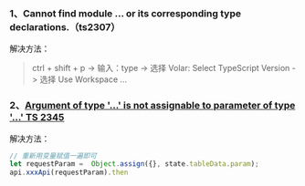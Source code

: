 ### 1、Cannot find module ... or its corresponding type declarations.（ts2307）

解决方法：
> ctrl + shift + p -> 输入：type -> 选择 Volar: Select TypeScript Version -> 选择 Use Workspace ...

### 2、[Argument of type '...' is not assignable to parameter of type '...' TS 2345](https://stackoverflow.com/questions/54298051/argument-of-type-is-not-assignable-to-parameter-of-type-ts-2345)

解决方法：
``` javascript
// 重新用变量赋值一遍即可
let requestParam =  Object.assign({}, state.tableData.param);
api.xxxApi(requestParam).then
```
